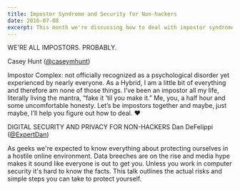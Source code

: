```yaml
---
title: Impostor Syndrome and Security for Non-hackers
date: 2016-07-08
excerpt: This month we're discussing how to deal with impostor syndrome, and security best practices for everyone.
---
```


WE'RE ALL IMPOSTORS. PROBABLY.

Casey Hunt ([@caseymhunt](http://twitter.com/caseymhunt))

Impostor Complex: not officially recognized as a psychological disorder yet experienced by nearly everyone. As a Hybrid, I am a little bit of everything and therefore am none of those things. I’ve been an impostor all my life, literally living the mantra, “fake it ’til you make it.” Me, you, a half hour and some uncomfortable honesty. Let’s be impostors together and maybe, just maybe, I’ll help you figure out how to deal. ❤️

DIGITAL SECURITY AND PRIVACY FOR NON-HACKERS
Dan DeFelippi ([@ExpertDan](http://twitter.com/ExpertDan))

As geeks we're expected to know everything about protecting ourselves in a hostile online environment. Data breeches are on the rise and media hype makes it sound like everyone is out to get you. Unless you work in computer security it's hard to know the facts. This talk outlines the actual risks and simple steps you can take to protect yourself.
